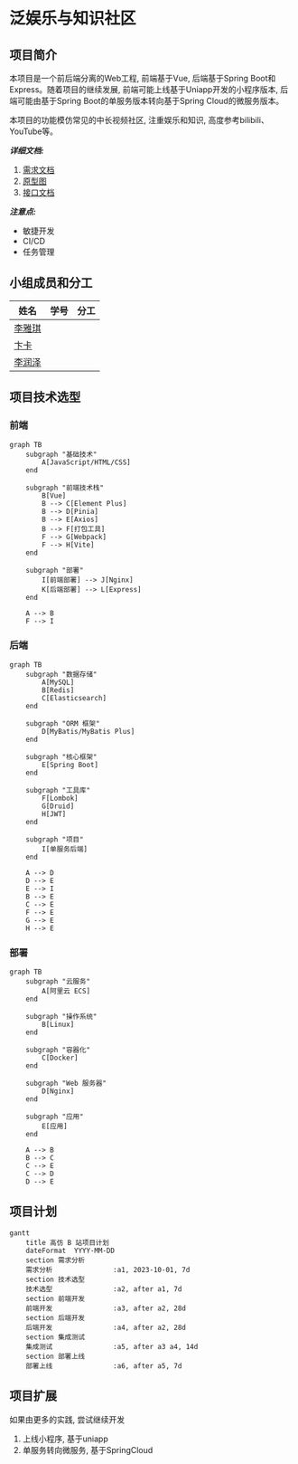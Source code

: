# 泛娱乐与知识社区

## 项目简介

本项目是一个前后端分离的Web工程, 前端基于Vue, 后端基于Spring Boot和Express。随着项目的继续发展, 前端可能上线基于Uniapp开发的小程序版本, 后端可能由基于Spring Boot的单服务版本转向基于Spring Cloud的微服务版本。

本项目的功能模仿常见的中长视频社区, 注重娱乐和知识, 高度参考bilibili、YouTube等。

***详细文档:***
1. [需求文档]()
2. [原型图]()
3. [接口文档]()

***注意点:***
- 敏捷开发
- CI/CD
- 任务管理

## 小组成员和分工
|姓名|学号|分工|
|---|---|---|
|[李雅琪](https://github.com/liyaqi2024)|||
|[卞卡](https://github.com/bkk513)|||
|[李润泽](https://github.com/runze7442)|||

## 项目技术选型

### 前端

```mermaid
graph TB
    subgraph "基础技术"
        A[JavaScript/HTML/CSS]
    end

    subgraph "前端技术栈"
        B[Vue]
        B --> C[Element Plus]
        B --> D[Pinia]
        B --> E[Axios]
        B --> F[打包工具]
        F --> G[Webpack]
        F --> H[Vite]
    end

    subgraph "部署"
        I[前端部署] --> J[Nginx]
        K[后端部署] --> L[Express]
    end

    A --> B
    F --> I
```

### 后端

```mermaid
graph TB
    subgraph "数据存储"
        A[MySQL]
        B[Redis]
        C[Elasticsearch]
    end

    subgraph "ORM 框架"
        D[MyBatis/MyBatis Plus]
    end

    subgraph "核心框架"
        E[Spring Boot]
    end

    subgraph "工具库"
        F[Lombok]
        G[Druid]
        H[JWT]
    end

    subgraph "项目"
        I[单服务后端]
    end

    A --> D
    D --> E
    E --> I
    B --> E
    C --> E
    F --> E
    G --> E
    H --> E
```

### 部署

```mermaid
graph TB
    subgraph "云服务"
        A[阿里云 ECS]
    end

    subgraph "操作系统"
        B[Linux]
    end

    subgraph "容器化"
        C[Docker]
    end

    subgraph "Web 服务器"
        D[Nginx]
    end

    subgraph "应用"
        E[应用]
    end

    A --> B
    B --> C
    C --> E
    C --> D
    D --> E
  ```

## 项目计划

```mermaid
gantt
    title 高仿 B 站项目计划
    dateFormat  YYYY-MM-DD
    section 需求分析
    需求分析               :a1, 2023-10-01, 7d
    section 技术选型
    技术选型               :a2, after a1, 7d
    section 前端开发
    前端开发               :a3, after a2, 28d
    section 后端开发
    后端开发               :a4, after a2, 28d
    section 集成测试
    集成测试               :a5, after a3 a4, 14d
    section 部署上线
    部署上线               :a6, after a5, 7d
```

## 项目扩展

如果由更多的实践, 尝试继续开发
1. 上线小程序, 基于uniapp
2. 单服务转向微服务, 基于SpringCloud

